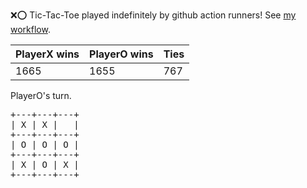 :x::o: Tic-Tac-Toe played indefinitely by github action runners! See [my workflow](.github/workflows/play.yaml).

|PlayerX wins|PlayerO wins|Ties|
|-|-|-|
|1665|1655|767|

PlayerO's turn.

<pre>
+---+---+---+
| X | X |   |
+---+---+---+
| O | O | O |
+---+---+---+
| X | O | X |
+---+---+---+
</pre>